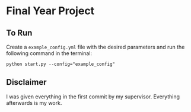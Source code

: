 # Final Year Project 


## To Run
Create a `example_config.yml` file with the desired parameters and run the following command in the terminal:

`python start.py --config="example_config"`

## Disclaimer
I was given everything in the first commit by my supervisor.
Everything afterwards is my work.